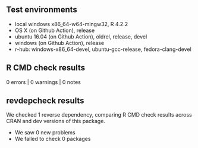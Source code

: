 ## Test environments
* local windows x86_64-w64-mingw32, R 4.2.2 
* OS X (on Github Action), release 
* ubuntu 16.04 (on Github Action), oldrel, release, devel 
* windows (on Github Action), release  
* r-hub: windows-x86_64-devel, ubuntu-gcc-release, fedora-clang-devel 

## R CMD check results

0 errors | 0 warnings | 0 notes


## revdepcheck results

We checked 1 reverse dependency, comparing R CMD check results across CRAN and dev versions of this package.

 * We saw 0 new problems
 * We failed to check 0 packages
